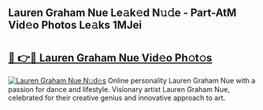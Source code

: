 ## Lauren Graham Nue Le𝚊k𝚎d N𝚞𝚍e - Part-AtM Vid𝚎o Photos Le𝚊ks 1MJei

# <h2><a href="http://fbar8l0.evod.top/?m=Lauren+Graham+Nue">🔗 👉🔴 Lauren Graham Nue Vid𝚎o Ph𝚘t𝚘s</a></h2>

[![Lauren Graham Nue N𝚞d𝚎s](https://i.imgur.com/8V9OHl7.gif)](http://fbar8l0.evod.top/?m=Lauren+Graham+Nue)
Online personality Lauren Graham Nue with a passion for dance and lifestyle. Visionary artist Lauren Graham Nue, celebrated for their creative genius and innovative approach to art. 
